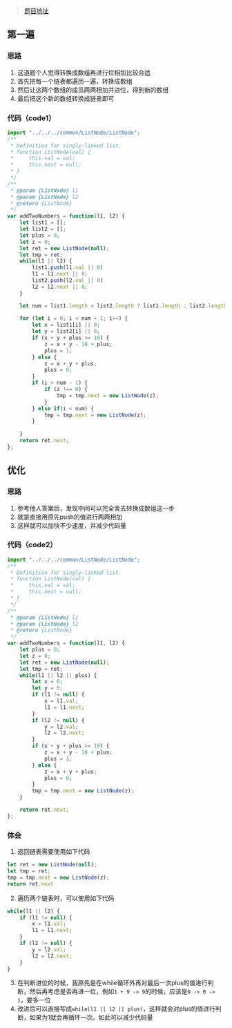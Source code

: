 > [题目地址](https://leetcode-cn.com/problems/add-two-numbers/)

## 第一遍
### 思路
1. 这道题个人觉得转换成数组再进行位相加比较合适
2. 首先把每一个链表都遍历一遍，转换成数组
3. 然后让这两个数组的成员两两相加并进位，得到新的数组
4. 最后把这个新的数组转换成链表即可

### 代码（code1）
```js
import "../../../common/ListNode/ListNode";
/**
 * Definition for singly-linked list.
 * function ListNode(val) {
 *     this.val = val;
 *     this.next = null;
 * }
 */
/**
 * @param {ListNode} l1
 * @param {ListNode} l2
 * @return {ListNode}
 */
var addTwoNumbers = function(l1, l2) {
    let list1 = [];
    let list2 = [];
    let plus = 0;
    let z = 0;
    let ret = new ListNode(null);
    let tmp = ret;
    while(l1 || l2) {
        list1.push(l1.val || 0)
        l1 = l1.next || 0;
        list2.push(l2.val || 0)
        l2 = l2.next || 0;
    }

    let num = list1.length > list2.length ? list1.length : list2.length;
    
    for (let i = 0; i < num + 1; i++) {
        let x = list1[i] || 0;
        let y = list2[i] || 0;
        if (x + y + plus >= 10) {
            z = x + y - 10 + plus;
            plus = 1;
        } else {
            z = x + y + plus;
            plus = 0;
        }
        if (i > num - 1) {
            if (z !== 0) {
                tmp = tmp.next = new ListNode(z);
            }
        } else if(i < num) {
            tmp = tmp.next = new ListNode(z);
        }
        
    }
    return ret.next;
};

```

## 优化
### 思路
1. 参考他人答案后，发现中间可以完全舍去转换成数组这一步
2. 就是直接用原先push的值进行两两相加
3. 这样就可以加快不少速度，并减少代码量

### 代码（code2）
```js
import "../../../common/ListNode/ListNode";
/**
 * Definition for singly-linked list.
 * function ListNode(val) {
 *     this.val = val;
 *     this.next = null;
 * }
 */
/**
 * @param {ListNode} l1
 * @param {ListNode} l2
 * @return {ListNode}
 */
var addTwoNumbers = function(l1, l2) {
    let plus = 0;
    let z = 0;
    let ret = new ListNode(null);
    let tmp = ret;
    while(l1 || l2 || plus) {
        let x = 0;
        let y = 0;
        if (l1 != null) {
            x = l1.val;
            l1 = l1.next;
        }
        if (l2 != null) {
            y = l2.val;
            l2 = l2.next;
        }
        if (x + y + plus >= 10) {
            z = x + y - 10 + plus;
            plus = 1;
        } else {
            z = x + y + plus;
            plus = 0;
        }
        tmp = tmp.next = new ListNode(z);
    }

    return ret.next;
};

```

### 体会
1. 返回链表需要使用如下代码
```js
let ret = new ListNode(null);
let tmp = ret; 
tmp = tmp.next = new ListNode(z);
return ret.next
```
2. 遍历两个链表时，可以使用如下代码
```js
while(l1 || l2) {
    if (l1 != null) {
        x = l1.val;
        l1 = l1.next;
    }
    if (l2 != null) {
        y = l2.val;
        l2 = l2.next;
    }
}
```
3. 在判断进位的时候，我原先是在while循环外再对最后一次plus的值进行判断，然后再考虑是否再进一位，例如`1 + 9 -> 9`的时候，应该是`0 -> 0 -> 1`，要多一位
4. 改进后可以直接写成`while(l1 || l2 || plus)`，这样就会对plus的值进行判断，如果为1就会再循环一次。如此可以减少代码量